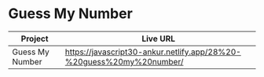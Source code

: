 # Guess My Number

| Project         | Live URL                                                             |
| --------------- | -------------------------------------------------------------------- |
| Guess My Number | https://javascript30-ankur.netlify.app/28%20-%20guess%20my%20number/ |
